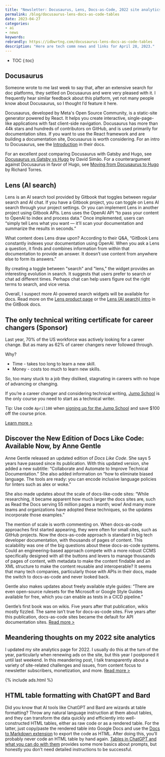 ```yaml
---
title: "Newsletter: Docusaurus, Lens, Docs-as-Code, 2022 site analytics, and HTML Table formatting"
permalink: /blog/docusaurus-lens-docs-as-code-tables
date: 2023-04-27
categories:
- ai
- news
keywords: 
rebrandly: https://idbwrtng.com/docusaurus-lens-docs-as-code-tables
description: "Here are tech comm news and links for April 28, 2023."
---
```


* TOC
{:toc}

## Docusaurus

Someone wrote to me last week to say that, after an extensive search for doc platforms, they settled on Docusaurus and were very pleased with it. I frequently hear similar feedback about this platform, yet not many people know about Docusaurus, so I thought I’d feature it here.

Docusaurus, developed by Meta's Open Source Community, is a static-site generator powered by React. It helps you create interactive, single-page-like applications with fast client-side navigation. Docusaurus has more than 44k stars and hundreds of contributors on GitHub, and is used primarily for documentation sites. If you want to use the React framework and are building a documentation site, Docusaurus is worth considering. For an intro to Docusaurus, see the [Introduction](https://docusaurus.io/docs) in their docs.

For an excellent post comparing Docusaurus with Gatsby and Hugo, see [Docusaurus vs Gatsby vs Hugo](https://wtjungle.com/blog/docusaurus-gatsby-hugo/) by David Simão. For a counterargument against Docusaurus in favor of Hugo, see [Moving from Docusaurus to Hugo](https://ricard.dev/moving-from-docusaurus-to-hugo/) by Richard Torres.

## Lens (AI search)

Lens is an AI search tool provided by Gitbook that toggles between regular search and AI chat. If you have a Gitbook project, you can toggle on Lens AI search through your project settings. Or you can implement Lens in another project using Gitbook APIs. Lens uses the OpenAI API “to pass your content to OpenAI to index and process data.” Once implemented, users can “simply tell Lens what you want — it’ll scan your documentation and summarize the results in seconds.”

What content does Lens draw upon? According to their Q&A, “GitBook Lens constantly indexes your documentation using OpenAI. When you ask a Lens a question, it finds and combines information from within that documentation to provide an answer. It doesn’t use content from anywhere else to form its answers.” 

By creating a toggle between "search" and "lens," the widget provides an interesting evolution in search. It suggests that users prefer to search or chat ad different times. Perhaps chat can help users figure out the right terms to search, and vice versa.

Overall, I suspect more AI-powered search widgets will be available for docs. Read more on the [Lens product page](https://www.gitbook.com/solutions/ai) or the [Lens (AI search) intro](https://docs.gitbook.com/product-tour/searching-your-content/lens) in the GitBook docs.

## The only technical writing certificate for career changers (Sponsor)

Last year, 70% of the US workforce was actively looking for a career change. But as many as 62% of career changers never followed through.

Why? 

* Time - takes too long to learn a new skill.
* Money - costs too much to learn new skills.

So, too many stuck to a job they disliked, stagnating in careers with no hope of advancing or changing.

If you’re a career changer and considering technical writing, [Jump School](https://idbwrtng.com/becometechnicalwriter2) is the only course you need to start as a technical writer.

Tip: Use code `April100` when [signing up for the Jump School](https://idbwrtng.com/becometechnicalwriter3) and save $100 off the course price.

[Learn more >](https://idbwrtng.com/becometechnicalwriter2)

## Discover the New Edition of Docs Like Code: Available Now, by Anne Gentle

Anne Gentle released an updated edition of *Docs Like Code*. She says 5 years have passed since its publication. With this updated version, she added a new subtitle: “Collaborate and Automate to Improve Technical Documentation.” She also added information on “how to eliminate biased language. The tools are ready: you can encode inclusive language policies for linters such as alex or woke.”

She also made updates about the scale of docs-like-code sites: “While researching, it became apparent how much larger the docs sites are, such as Read the Docs serving 55 million pages a month; wow! And many more teams and organizations have adopted these techniques, so the updates incorporate those examples.” 

The mention of scale is worth commenting on. When docs-as-code approaches first started appearing, they were often for small sites, such as GitHub projects. Now the docs-as-code approach is standard in big tech developer documentation, with thousands of pages of content. This scalability was one of the big questions about these docs-as-code systems. Could an engineering-based approach compete with a more robust CCMS specifically designed with all the buttons and levers to manage thousands of pages of content, with metadata to make the content findable and an XML structure to make the content reusable and interoperable? It seems that many tech companies, particularly those with APIs in their docs, made the switch to docs-as-code and never looked back.

Gentle also makes updates about freely available style guides: “There are even open-source rulesets for the Microsoft or Google Style Guides available for free, which you can enable as tests in a CICD pipeline.” 

Gentle’s first book was on wikis. Five years after that publication, wikis mostly fizzled. The same isn’t true for docs-as-code sites. Five years after this publication, docs-as-code sites became the default for API documentation sites. [Read more >](https://justwriteclick.com/2022/12/07/discover-the-new-edition-of-docs-like-code-available-now/) 

## Meandering thoughts on my 2022 site analytics

I updated my site analytics page for 2022. I usually do this at the turn of the year, particularly when renewing ads on the site, but this year I postponed it until last weekend. In this meandering post, I talk transparently about a variety of site-related challenges and issues, from content focus to newsletter subscribers, monetization, and more. [Read more >](https://idbwrtng.com/site-analytics-2022)

{% include ads.html %}

## HTML table formatting with ChatGPT and Bard

Did you know that AI tools like ChatGPT and Bard are wizards at table formatting? Throw any natural language instruction at them about tables, and they can transform the data quickly and efficiently into well-constructed HTML tables, either as raw code or as a rendered table. For the latter, just copy/paste the rendered table into Google Docs and use the [Docs to Markdown extension](https://workspace.google.com/u/0/marketplace/app/docs_to_markdown/700168918607) to export the code as HTML. After doing this, you’ll probably never code an HTML table by hand again. [Tables in ChatGPT and what you can do with them](https://chatgpt-guide.se/tables-in-chatgpt-and-what-you-can-do-with-them)  provides some more basics about prompts, but honestly you don’t need detailed instructions to be successful.